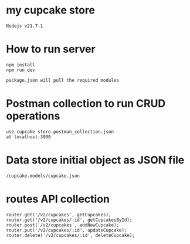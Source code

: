 # my cupcake store
    Nodejs v21.7.1

# How to run server
    npm install
    npm run dev

    package.json will pull the required modules

# Postman collection to run CRUD operations
    use cupcake store.postman_collection.json
    at localhost:3000

# Data store initial object as JSON file
    /cupcake.models/cupcake.json

# routes API collection
    router.get('/v2/cupcakes', getCupcakes);
    router.get('/v2/cupcakes/:id', getCupcakesById);
    router.post('/v2/cupcakes', addNewCupcake);
    router.put('/v2/cupcakes/:id', updateCupcake);
    router.delete('/v2/cupcakes/:id', deleteCupcake);


